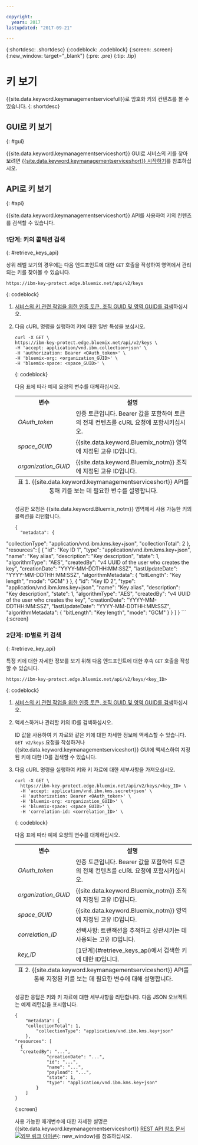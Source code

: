 ```yaml
---

copyright:
  years: 2017
lastupdated: "2017-09-21"

---
```


{:shortdesc: .shortdesc}
{:codeblock: .codeblock}
{:screen: .screen}
{:new_window: target="_blank"}
{:pre: .pre}
{:tip: .tip}

# 키 보기

{{site.data.keyword.keymanagementservicefull}}로 암호화 키의 컨텐츠를 볼 수 있습니다.
{: shortdesc}

## GUI로 키 보기
{: #gui}

{{site.data.keyword.keymanagementserviceshort}} GUI로 서비스의 키를 찾아보려면 [{{site.data.keyword.keymanagementserviceshort}} 시작하기](/docs/services/keymgmt/index.html#managekey)를 참조하십시오. 

## API로 키 보기
{: #api}

{{site.data.keyword.keymanagementserviceshort}} API를 사용하여 키의 컨텐츠를 검색할 수 있습니다. 

### 1단계: 키의 콜렉션 검색
{: #retrieve_keys_api}

상위 레벨 보기의 경우에는 다음 엔드포인트에 대한 `GET` 호출을 작성하여 영역에서 관리되는 키를 찾아볼 수 있습니다. 

```
https://ibm-key-protect.edge.bluemix.net/api/v2/keys
```
{: codeblock}

1. [서비스의 키 관련 작업을 위한 인증 토큰, 조직 GUID 및 영역 GUID를 검색](/docs/services/keymgmt/keyprotect_authentication.html)하십시오. 
2. 다음 cURL 명령을 실행하여 키에 대한 일반 특성을 보십시오. 

    ```cURL
    curl -X GET \
    https://ibm-key-protect.edge.bluemix.net/api/v2/keys \
    -H 'accept: application/vnd.ibm.collection+json' \
    -H 'authorization: Bearer <OAuth_token>' \
    -H 'bluemix-org: <organization_GUID>' \
    -H 'bluemix-space: <space_GUID>' \
    ```
    {: codeblock}

    다음 표에 따라 예제 요청의 변수를 대체하십시오.
    <table>
      <tr>
        <th>변수</th>
        <th>설명</th>
      </tr>
      <tr>
        <td><em>OAuth_token</em></td>
        <td>인증 토큰입니다. Bearer 값을 포함하여 토큰의 전체 컨텐츠를 cURL 요청에 포함시키십시오. </td>
      </tr>
      <tr>
        <td><em>space_GUID</em></td>
        <td>{{site.data.keyword.Bluemix_notm}} 영역에 지정된 고유 ID입니다. </td>
      </tr>
      <tr>
        <td><em>organization_GUID</em></td>
        <td>{{site.data.keyword.Bluemix_notm}} 조직에 지정된 고유 ID입니다. </td>
      </tr>
      <caption style="caption-side:bottom;">표 1. {{site.data.keyword.keymanagementserviceshort}} API를 통해 키를 보는 데 필요한 변수를 설명합니다. </caption>
    </table>

    성공한 요청은 {{site.data.keyword.Bluemix_notm}} 영역에서 사용 가능한 키의 콜렉션을 리턴합니다. 

    ```
    {
      "metadata": {
"collectionType": "application/vnd.ibm.kms.key+json",
        "collectionTotal": 2
      },
    "resources": [
      {
      "id": "Key ID 1",
          "type": "application/vnd.ibm.kms.key+json",
          "name": "Key alias",
          "description": "Key description",
          "state": 1,
          "algorithmType": "AES",
          "createdBy": "v4 UUID of the user who creates the key",
          "creationDate": "YYYY-MM-DDTHH:MM:SSZ",
          "lastUpdateDate": "YYYY-MM-DDTHH:MM:SSZ",
          "algorithmMetadata": {
            "bitLength": "Key length",
            "mode": "GCM"
          }
        },
        {
          "id": "Key ID 2",
          "type": "application/vnd.ibm.kms.key+json",
          "name": "Key alias",
          "description": "Key description",
          "state": 1,
          "algorithmType": "AES",
          "createdBy": "v4 UUID of the user who creates the key",
          "creationDate": "YYYY-MM-DDTHH:MM:SSZ",
          "lastUpdateDate": "YYYY-MM-DDTHH:MM:SSZ",
          "algorithmMetadata": {
            "bitLength": "Key length",
            "mode": "GCM"
          }
        }
      ]
    }
    ```
    {:screen}

### 2단계: ID별로 키 검색
{: #retrieve_key_api}

특정 키에 대한 자세한 정보를 보기 위해 다음 엔드포인트에 대한 후속 `GET` 호출을 작성할 수 있습니다. 

```
https://ibm-key-protect.edge.bluemix.net/api/v2/keys/<key_ID>
```
{: codeblock}

1. [서비스의 키 관련 작업을 위한 인증 토큰, 조직 GUID 및 영역 GUID를 검색](/docs/services/keymgmt/keyprotect_authentication.html)하십시오. 
2. 액세스하거나 관리할 키의 ID를 검색하십시오. 

    ID 값을 사용하여 키 자료와 같은 키에 대한 자세한 정보에 액세스할 수 있습니다. `GET v2/keys` 요청을 작성하거나 {{site.data.keyword.keymanagementserviceshort}} GUI에 액세스하여 지정된 키에 대한 ID를 검색할 수 있습니다. 

3. 다음 cURL 명령을 실행하여 키와 키 자료에 대한 세부사항을 가져오십시오. 

    ```cURL
    curl -X GET \
      https://ibm-key-protect.edge.bluemix.net/api/v2/keys/<key_ID> \
      -H 'accept: application/vnd.ibm.kms.secret+json' \
      -H 'authorization: Bearer <OAuth_token>' \
      -H 'bluemix-org: <organization_GUID>' \
      -H 'bluemix-space: <space_GUID>' \
      -H 'correlation-id: <correlation_ID>' \
    ```
    {: codeblock}

    다음 표에 따라 예제 요청의 변수를 대체하십시오.

    <table>
      <tr>
        <th>변수</th>
        <th>설명</th>
      </tr>
      <tr>
        <td><em>OAuth_token</em></td>
        <td>인증 토큰입니다. Bearer 값을 포함하여 토큰의 전체 컨텐츠를 cURL 요청에 포함시키십시오. </td>
      </tr>
      <tr>
        <td><em>organization_GUID</em></td>
        <td>{{site.data.keyword.Bluemix_notm}} 조직에 지정된 고유 ID입니다. </td>
      </tr>
      <tr>
        <td><em>space_GUID</em></td>
        <td>{{site.data.keyword.Bluemix_notm}} 영역에 지정된 고유 ID입니다. </td>
      </tr>
      <tr>
        <td><em>correlation_ID</em></td>
        <td>선택사항: 트랜잭션을 추적하고 상관시키는 데 사용되는 고유 ID입니다. </td>
      </tr>
      <tr>
        <td><em>key_ID</em></td>
        <td>[1단계](#retrieve_keys_api)에서 검색한 키에 대한 ID입니다. </td>
      </tr>
      <caption style="caption-side:bottom;">표 2. {{site.data.keyword.keymanagementserviceshort}} API를 통해 지정된 키를 보는 데 필요한 변수에 대해 설명합니다. </caption>
    </table>

    성공한 응답은 키와 키 자료에 대한 세부사항을 리턴합니다. 다음 JSON 오브젝트는 예제 리턴값을 표시합니다. 

    ```
    {
        "metadata": {
        "collectionTotal": 1,
            "collectionType": "application/vnd.ibm.kms.key+json"
        },
    "resources": [
      {
      "createdBy": "...",
                "creationDate": "...",
                "id": "...",
                "name": "...",
                "payload": "...",
                "state": 1,
                "type": "application/vnd.ibm.kms.key+json"
            }
        ]
    }
    ```
    {:screen}

    사용 가능한 매개변수에 대한 자세한 설명은 {{site.data.keyword.keymanagementserviceshort}} [REST API 참조 문서 ![외부 링크 아이콘](../../icons/launch-glyph.svg "외부 링크 아이콘")](https://console.ng.bluemix.net/apidocs/639){: new_window}를 참조하십시오. 
